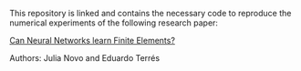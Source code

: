 This repository is linked and contains the necessary code to reproduce the numerical experiments of the following research paper:

[Can Neural Networks learn Finite Elements?](https://www.researchgate.net/publication/380483586_Can_Neural_Networks_learn_Finite_Elements)

Authors: Julia Novo and Eduardo Terrés
